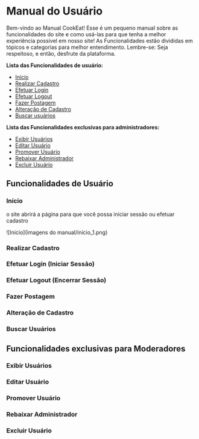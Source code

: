 # Manual do Usuário

Bem-vindo ao Manual CookEat! Esse é um pequeno manual sobre as funcionalidades do site e como usá-las para que tenha a melhor experiência possivel em nosso site! As Funcionalidades estão divididas em tópicos e categorias para melhor entendimento. Lembre-se: Seja respeitoso, e então, desfrute da plataforma.

**Lista das Funcionalidades de usuário:**

 - [Início](#Início)
 - [Realizar Cadastro](#Realizar-Cadastro)
 - [Efetuar Login](#Efetuar-Login) 
 - [Efetuar Logout](#Efetuar-Logout)
 - [Fazer Postagem](#Fazer-Postagem)
 - [Alteração de Cadastro](#Alteração-de-Cadastro)
 - [Buscar usuários](#Buscar-Usuários)
 

**Lista das Funcionalidades exclusivas para administradores:**
 
 - [Exibir Usuários](#Exibir-Usuários)
 - [Editar Usuário ](#Editar-Usuário)
 - [Promover Usuário](#Promover-Usuário)
 - [Rebaixar Administrador](#Rebaixar-Administrador)
 - [Excluir Usuário](#Excluir-Usuário)

## Funcionalidades de Usuário



### Início 

o site abrirá a página para que você possa iniciar sessão ou efetuar cadastro

![Inicio](imagens do manual/início_1.png)



### Realizar Cadastro



### Efetuar Login (Iniciar Sessão)



### Efetuar Logout (Encerrar Sessão)



### Fazer Postagem



### Alteração de Cadastro



### Buscar Usuários




## Funcionalidades exclusivas para Moderadores




### Exibir Usuários



### Editar Usuário



### Promover Usuário



### Rebaixar Administrador



### Excluir Usuário

